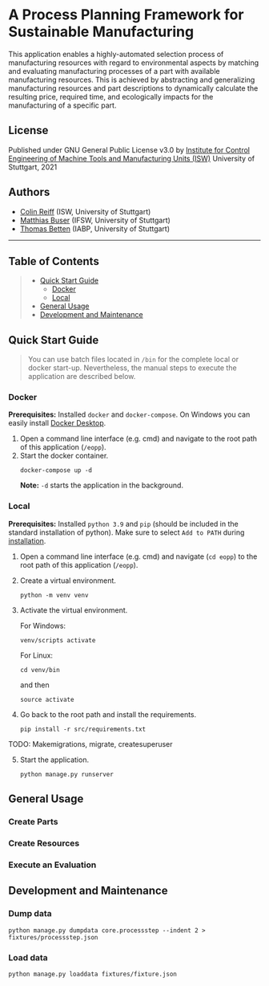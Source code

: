 # A Process Planning Framework for Sustainable Manufacturing

This application enables a highly-automated selection process of manufacturing resources with regard to environmental 
aspects by matching and evaluating manufacturing processes of a part with available manufacturing resources. 
This is achieved by abstracting and generalizing manufacturing resources and part descriptions to dynamically calculate 
the resulting price, required time, and ecologically impacts for the manufacturing of a specific part.

## License
Published under GNU General Public License v3.0 by 
[Institute for Control Engineering of Machine Tools and Manufacturing Units (ISW)](https://www.isw.uni-stuttgart.de)
University of Stuttgart, 2021

## Authors

- [Colin Reiff](https://www.isw.uni-stuttgart.de/institut/team/Reiff-00001/) (ISW, University of Stuttgart)
- [Matthias Buser](https://www.ifsw.uni-stuttgart.de/en/institute/team/Buser/) (IFSW, University of Stuttgart)
- [Thomas Betten](https://www.iabp.uni-stuttgart.de/institut/team/Betten/) (IABP, University of Stuttgart)

---

## Table of Contents

> * [Quick Start Guide](#quick-start-guide)
>   * [Docker](#docker)    
>   * [Local](#local)    
> * [General Usage](#general-usage)
> * [Development and Maintenance](#development-and-maintenance)

## Quick Start Guide

> You can use batch files located in `/bin` for the complete local or docker start-up. 
  Nevertheless, the manual steps to execute the application are described below.

### Docker

**Prerequisites:** Installed `docker` and `docker-compose`.
On Windows you can easily install [Docker Desktop](https://www.docker.com/get-started).

1.  Open a command line interface (e.g. cmd) and navigate to the root path of this application (`/eopp`).
2.  Start the docker container. 
    ```
    docker-compose up -d
    ``` 
    **Note:**   `-d` starts the application in the background.

### Local

**Prerequisites:** Installed `python 3.9` and `pip` (should be included in the standard installation of python).
Make sure to select `Add to PATH` during [installation](https://www.python.org/downloads/release/python-390/).

1.  Open a command line interface (e.g. cmd) and navigate (`cd eopp`) 
    to the root path of this application (`/eopp`).
2.  Create a virtual environment. 
    ```
    python -m venv venv
    ```
3.  Activate the virtual environment.

    For Windows:
    ```
    venv/scripts activate
    ```
    For Linux:
    ```
    cd venv/bin
    ```
    and then 
    ```
    source activate
    ```
4.  Go back to the root path and install the requirements. 
    ```
    pip install -r src/requirements.txt
    ```

TODO: Makemigrations, migrate, createsuperuser

5.  Start the application. 
    ```
    python manage.py runserver
    ```

## General Usage

### Create Parts

### Create Resources

### Execute an Evaluation

## Development and Maintenance

### Dump data

```
python manage.py dumpdata core.processstep --indent 2 > fixtures/processstep.json
```

### Load data

```
python manage.py loaddata fixtures/fixture.json
```
